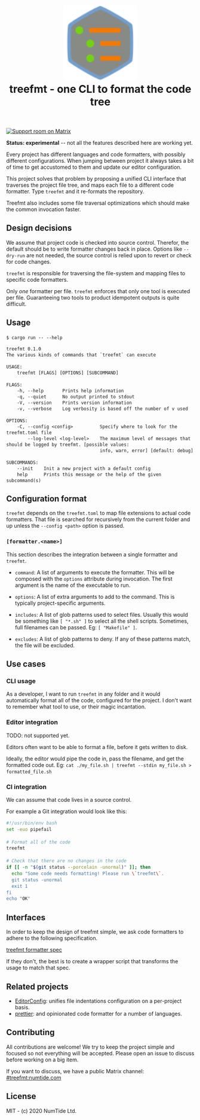 <h1 align="center">
  <br>
  <img src="assets/logo.svg" alt="logo" width="200">
  <br>
  treefmt - one CLI to format the code tree
  <br>
  <br>
</h1>

[![Support room on Matrix](https://img.shields.io/matrix/treefmt:numtide.com.svg?label=%23treefmt%3Anumtide.com&logo=matrix&server_fqdn=matrix.numtide.com)](https://matrix.to/#/#treefmt:numtide.com)

**Status: experimental** -- not all the features described here are working
yet.

Every project has different languages and code formatters, with possibly
different configurations. When jumping between project it always takes a bit
of time to get accustomed to them and update our editor configuration.

This project solves that problem by proposing a unified CLI interface that
traverses the project file tree, and maps each file to a different code
formatter. Type `treefmt` and it re-formats the repository.

Treefmt also includes some file traversal optimizations which should make the
common invocation faster.

## Design decisions

We assume that project code is checked into source control. Therefor, the
default should be to write formatter changes back in place. Options like
`--dry-run` are not needed, the source control is relied upon to revert or
check for code changes.

`treefmt` is responsible for traversing the file-system and mapping files to
specific code formatters.

Only _one_ formatter per file. `treefmt` enforces that only one tool is
executed per file. Guaranteeing two tools to product idempotent outputs is
quite difficult.

## Usage

`$ cargo run -- --help`

```
treefmt 0.1.0
The various kinds of commands that `treefmt` can execute

USAGE:
    treefmt [FLAGS] [OPTIONS] [SUBCOMMAND]

FLAGS:
    -h, --help       Prints help information
    -q, --quiet      No output printed to stdout
    -V, --version    Prints version information
    -v, --verbose    Log verbosity is based off the number of v used

OPTIONS:
    -C, --config <config>          Specify where to look for the treefmt.toml file
        --log-level <log-level>    The maximum level of messages that should be logged by treefmt. [possible values:
                                   info, warn, error] [default: debug]

SUBCOMMANDS:
    --init    Init a new project with a default config
    help      Prints this message or the help of the given subcommand(s)
```

## Configuration format

`treefmt` depends on the `treefmt.toml` to map file extensions to actual code
formatters. That file is searched for recursively from the current folder and
up unless the `--config <path>` option is passed.

### `[formatter.<name>]`

This section describes the integration between a single formatter and
`treefmt`.

- `command`: A list of arguments to execute the formatter. This will be
  composed with the `options` attribute during invocation. The first argument
  is the name of the executable to run.

- `options`: A list of extra arguments to add to the command. This is typically
  project-specific arguments.

- `includes`: A list of glob patterns used to select files. Usually this would be
  something like `[ "*.sh" ]` to select all the shell scripts. Sometimes,
  full filenames can be passed. Eg: `[ "Makefile" ]`.

- `excludes`: A list of glob patterns to deny. If any of these patterns match,
  the file will be excluded.

## Use cases

### CLI usage

As a developer, I want to run `treefmt` in any folder and it would
automatically format all of the code, configured for the project. I don't want
to remember what tool to use, or their magic incantation.

### Editor integration

TODO: not supported yet.

Editors often want to be able to format a file, before it gets written to disk.

Ideally, the editor would pipe the code in, pass the filename, and get the
formatted code out. Eg: `cat ./my_file.sh | treefmt --stdin my_file.sh > formatted_file.sh`

### CI integration

We can assume that code lives in a source control.

For example a Git integration would look like this:

```sh
#!/usr/bin/env bash
set -euo pipefail

# Format all of the code
treefmt

# Check that there are no changes in the code
if [[ -n "$(git status --porcelain -unormal)" ]]; then
  echo "Some code needs formatting! Please run \`treefmt\`.
  git status -unormal
  exit 1
fi
echo "OK"
```

## Interfaces

In order to keep the design of treefmt simple, we ask code formatters to
adhere to the following specification.

[treefmt formatter spec](docs/formatter_spec.md)

If they don't, the best is to create a wrapper script that transforms the
usage to match that spec.

## Related projects

- [EditorConfig](https://editorconfig.org/): unifies file indentations
  configuration on a per-project basis.
- [prettier](https://prettier.io/): and opinionated code formatter for a
  number of languages.

## Contributing

All contributions are welcome! We try to keep the project simple and focused
so not everything will be accepted. Please open an issue to discuss before
working on a big item.

If you want to discuss, we have a public Matrix channel:
[#treefmt:numtide.com](https://matrix.to/#/#treefmt:numtide.com)

## License

MIT - (c) 2020 NumTide Ltd.

